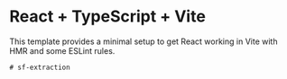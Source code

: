 # React + TypeScript + Vite

This template provides a minimal setup to get React working in Vite with HMR and some ESLint rules.

```
# sf-extraction
